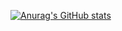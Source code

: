 [![Anurag's GitHub stats](https://github-readme-stats.vercel.app/api?username=cmyang1234)](https://github.com/anuraghazra/github-readme-stats) 
